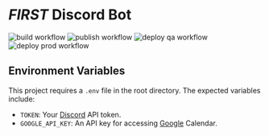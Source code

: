 # _FIRST_ Discord Bot

![build workflow](https://github.com/drewwhis/first-discord-bot/actions/workflows/build.yml/badge.svg)
![publish workflow](https://github.com/drewwhis/first-discord-bot/actions/workflows/publish.yml/badge.svg)
![deploy qa workflow](https://github.com/drewwhis/first-discord-bot/actions/workflows/deploy-qa.yml/badge.svg)
![deploy prod workflow](https://github.com/drewwhis/first-discord-bot/actions/workflows/deploy-prod.yml/badge.svg)

## Environment Variables

This project requires a `.env` file in the root directory. The expected variables include:
- `TOKEN`: Your [Discord](https://discord.com/developers/docs/reference) API token.
- `GOOGLE_API_KEY`: An API key for accessing [Google](https://developers.google.com/maps/documentation/javascript/get-api-key) Calendar.